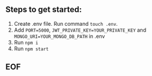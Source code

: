 ## Steps to get started:

1. Create .env file. Run command `touch .env`.
2. Add `PORT=5000`, `JWT_PRIVATE_KEY=YOUR_PRIVATE_KEY` and `MONGO_URI=YOUR_MONGO_DB_PATH` in .env
3. Run `npm i`
4. Run `npm start`

## EOF
